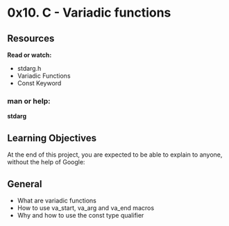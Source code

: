 # 0x10. C - Variadic functions

## Resources
**Read or watch:**

* stdarg.h
* Variadic Functions
* Const Keyword
### man or help:

**stdarg**

## Learning Objectives
At the end of this project, you are expected to be able to explain to anyone, without the help of Google:

## General
* What are variadic functions
* How to use va_start, va_arg and va_end macros
* Why and how to use the const type qualifier
